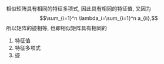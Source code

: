 相似矩阵具有相同的特征多项式, 因此具有相同的特征值, 又因为$$\sum_{i=1}^n \lambda_i=\sum_{i=1}^n a_{ii},$$所以矩阵的迹相等, 也即相似矩阵具有相同的
1. 特征值
2. 特征多项式
3. 迹